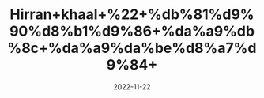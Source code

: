 ---
title: 'Hirran+khaal+%22+%db%81%d9%90%d8%b1%d9%86+%da%a9%db%8c+%da%a9%da%be%d8%a7%d9%84+'
date: '2022-11-22' 
metatag: '' 
inventory: '0' 
draft: false 
# meta description 
shortDescripton: ''
description: 'Special+Items'
longdescription: ''
tags: ''
brand: ''
subCategory: ''
unit: '10 gm-Pk'
sellCount: '0'
featured: True
# product Price
price: '300.0'
# Product Short Description
shortDescription: ''
productID: '534347F8-6E49-ED11-996A-005056B3A416'
type: 'products'
category: 'Special+Items' 
thumnailproduct: 'https://eraconnect.blob.core.windows.net/product-images/aminsaddiquidawakhana/5f9ac60e-e530-4b05-bbb6-4324a3005bfd.webp' 
images:
  - image: 'https://eraconnect.blob.core.windows.net/product-images/aminsaddiquidawakhana/5f9ac60e-e530-4b05-bbb6-4324a3005bfd.webp'  
Variants:
---